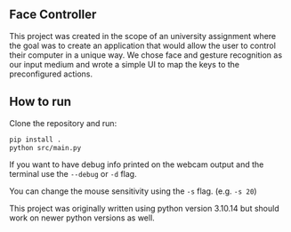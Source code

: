 ## Face Controller

This project was created in the scope of an university assignment where the
goal was to create an application that would allow the user to control their
computer in a unique way. We chose face and gesture recognition as our input
medium and wrote a simple UI to map the keys to the preconfigured actions.

## How to run

Clone the repository and run:

```sh
pip install .
python src/main.py
```

If you want to have debug info printed on the webcam output and the terminal
use the `--debug` or `-d` flag.

You can change the mouse sensitivity using the `-s` flag. (e.g. `-s 20`)

This project was originally written using python version 3.10.14 but should
work on newer python versions as well.
